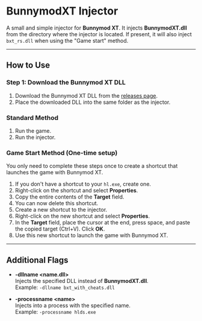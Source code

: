 # BunnymodXT Injector

A small and simple injector for **Bunnymod XT**. It injects **BunnymodXT.dll** from the directory where the injector is located. If present, it will also inject `bxt_rs.dll` when using the "Game start" method.

---

## How to Use

### Step 1: Download the Bunnymod XT DLL

1. Download the Bunnymod XT DLL from the [releases page](https://github.com/YaLTeR/BunnymodXT/releases).
2. Place the downloaded DLL into the same folder as the injector.

### Standard Method

1. Run the game.
2. Run the injector.

### Game Start Method (One-time setup)

You only need to complete these steps once to create a shortcut that launches the game with Bunnymod XT.

1. If you don't have a shortcut to your `hl.exe`, create one.
2. Right-click on the shortcut and select **Properties**.
3. Copy the entire contents of the **Target** field.
4. You can now delete this shortcut.
5. Create a new shortcut to the injector.
6. Right-click on the new shortcut and select **Properties**.
7. In the **Target** field, place the cursor at the end, press space, and paste the copied target (Ctrl+V). Click **OK**.
8. Use this new shortcut to launch the game with Bunnymod XT.

---

## Additional Flags

- **-dllname \<name.dll\>**  
  Injects the specified DLL instead of **BunnymodXT.dll**.  
  Example: `-dllname bxt_with_cheats.dll`

- **-processname \<name\>**  
  Injects into a process with the specified name.  
  Example: `-processname hlds.exe`
